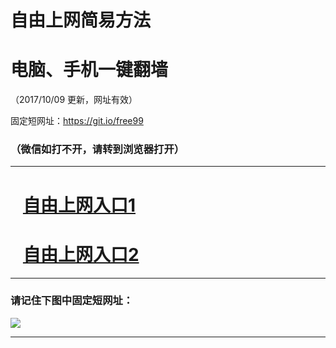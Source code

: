 ﻿# 自由上网简易方法

# 电脑、手机一键翻墙

（2017/10/09 更新，网址有效）

固定短网址：https://git.io/free99

### （微信如打不开，请转到浏览器打开）


***





# &nbsp;&nbsp; <a href="http://ft122402660.fwq-tz-1001.info/fwqtz01.html?t=100900125910 " target="_blank">自由上网入口1</a>
# &nbsp;&nbsp; <a href="http://ft294697239.fwq-tz-1002.info/fwqtz02.html?t=10090013779 " target="_blank">自由上网入口2</a>
***

### 请记住下图中固定短网址：

<img src="https://s3-us-west-2.amazonaws.com/fwq-1001/yjfq-20170905okok.png" /> 


***

